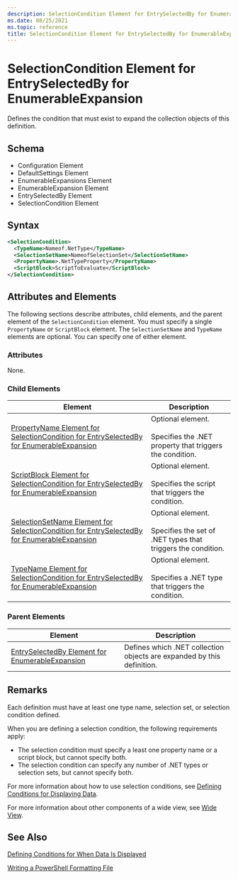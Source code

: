 ```yaml
---
description: SelectionCondition Element for EntrySelectedBy for EnumerableExpansion
ms.date: 08/25/2021
ms.topic: reference
title: SelectionCondition Element for EntrySelectedBy for EnumerableExpansion
---
```

# SelectionCondition Element for EntrySelectedBy for EnumerableExpansion

Defines the condition that must exist to expand the collection objects of this definition.

## Schema

- Configuration Element
- DefaultSettings Element
- EnumerableExpansions Element
- EnumerableExpansion Element
- EntrySelectedBy Element
- SelectionCondition Element

## Syntax

```xml
<SelectionCondition>
  <TypeName>Nameof.NetType</TypeName>
  <SelectionSetName>NameofSelectionSet</SelectionSetName>
  <PropertyName>.NetTypeProperty</PropertyName>
  <ScriptBlock>ScriptToEvaluate</ScriptBlock>
</SelectionCondition>
```

## Attributes and Elements

The following sections describe attributes, child elements, and the parent element of the
`SelectionCondition` element. You must specify a single `PropertyName` or `ScriptBlock` element. The
`SelectionSetName` and `TypeName` elements are optional. You can specify one of either element.

### Attributes

None.

### Child Elements

|Element|Description|
|-------------|-----------------|
|[PropertyName Element for SelectionCondition for EntrySelectedBy for EnumerableExpansion](./propertyname-element-for-selectioncondition-for-entryselectedby-for-enumerableexpansion-format.md)|Optional element.<br /><br /> Specifies the .NET property that triggers the condition.|
|[ScriptBlock Element for SelectionCondition for EntrySelectedBy for EnumerableExpansion](./scriptblock-element-for-selectioncondition-for-entryselectedby-for-enumerableexpansion-format.md)|Optional element.<br /><br /> Specifies the script that triggers the condition.|
|[SelectionSetName Element for SelectionCondition for EntrySelectedBy for EnumerableExpansion](./selectionsetname-element-for-selectioncondition-for-entryselectedby-for-enumerableexpansion-format.md)|Optional element.<br /><br /> Specifies the set of .NET types that triggers the condition.|
|[TypeName Element for SelectionCondition for EntrySelectedBy for EnumerableExpansion](./typename-element-for-selectioncondition-for-entryselectedby-for-enumerableexpansion-format.md)|Optional element.<br /><br /> Specifies a .NET type that triggers the condition.|

### Parent Elements

|Element|Description|
|-------------|-----------------|
|[EntrySelectedBy Element for EnumerableExpansion](./entryselectedby-element-for-enumerableexpansion-format.md)|Defines which .NET collection objects are expanded by this definition.|

## Remarks

Each definition must have at least one type name, selection set, or selection condition defined.

When you are defining a selection condition, the following requirements apply:

- The selection condition must specify a least one property name or a script block, but cannot
  specify both.
- The selection condition can specify any number of .NET types or selection sets, but cannot specify
  both.

For more information about how to use selection conditions, see [Defining Conditions for Displaying Data](./defining-conditions-for-displaying-data.md).

For more information about other components of a wide view, see [Wide View](./creating-a-wide-view.md).

## See Also

[Defining Conditions for When Data Is Displayed](./defining-conditions-for-displaying-data.md)

[Writing a PowerShell Formatting File](./writing-a-powershell-formatting-file.md)
